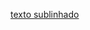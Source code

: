 <!-- Primeira digitação -->
<!-- Sublinhado - Sem suporte em Markdown -->
<ins> texto sublinhado</ins>
